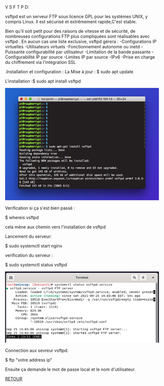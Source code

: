 V S F T P D:


vsftpd est un serveur FTP sous licence GPL pour les systèmes UNIX, y compris Linux. Il est sécurisé et extrêmement rapide,C'est stable.

Bien qu'il soit petit pour des raisons de vitesse et de sécurité, de nombreuses configurations FTP plus compliquées sont réalisables avec vsftpd . En aucun cas une liste exclusive, vsftpd gérera :
   -Configurations IP virtuelles
   -Utilisateurs virtuels 
   -Fonctionnement autonome ou inetd
   -Puissante configurabilité par utilisateur
   -Limitation de la bande passante
   -Configurabilité IP par source
   -Limites IP par source
   -IPv6
   -Prise en charge du chiffrement via l'intégration SSL

.Installation et configuration :
La Mise à jour : $ sudo apt update

L'installation :$ sudo apt install vsftpd

<img src="https://github.com/KennyRandria/SYS/blob/main/images/VSFTPD.png" alt="">

Verification si ça s'est bien passé :

$ whereis vsftpd

cela mène aux chemin vers l'installation de vsftpd


Lancement du serveur:

$ sudo systemctl start nginx

verification du serveur :

$ sudo systemctl status vsftpd

<img src="https://github.com/KennyRandria/SYS/blob/main/images/VSFTPD2.png" alt="">

Connection aux sevreur vsftpd:

$ ftp "votre address ip"

Ensuite ça demande le mot de passe local et le nom d'utilisateur.


<a href = 'https://github.com/KennyRandria/SYS/'>RETOUR</a>
